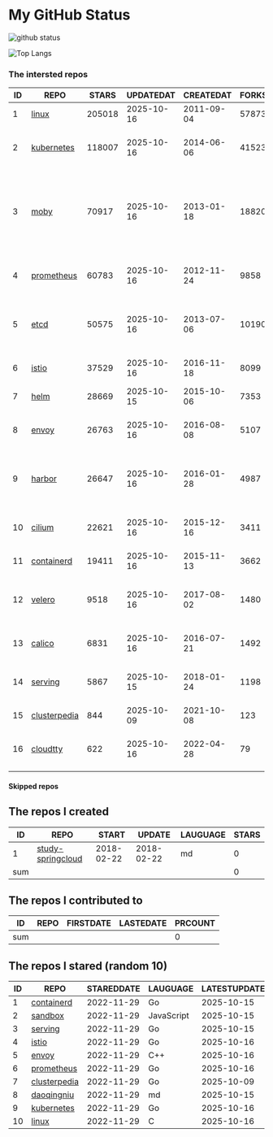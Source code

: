# My GitHub Status

<img src="https://github-readme-stats-1.yihong0618.vercel.app/api?username=daoqingniu&show_icons=true&&&hide_title=true&count_private=true" alt="github status" />

![Top Langs](https://github-readme-stats-1.yihong0618.vercel.app/api/top-langs/?username=daoqingniu&layout=compact)

<!--START_SECTION:github_repos-->
### The intersted repos
| ID |                              REPO                               | STARS  | UPDATEDAT  | CREATEDAT  | FORKSCOUNT |                                                DESCRIPTIONS                                                |
|----|-----------------------------------------------------------------|--------|------------|------------|------------|------------------------------------------------------------------------------------------------------------|
|  1 | [linux](https://github.com/torvalds/linux)                      | 205018 | 2025-10-16 | 2011-09-04 |      57873 | Linux kernel source tree                                                                                   |
|  2 | [kubernetes](https://github.com/kubernetes/kubernetes)          | 118007 | 2025-10-16 | 2014-06-06 |      41523 | Production-Grade Container Scheduling and Management                                                       |
|  3 | [moby](https://github.com/moby/moby)                            |  70917 | 2025-10-16 | 2013-01-18 |      18820 | The Moby Project - a collaborative project for the container ecosystem to assemble container-based systems |
|  4 | [prometheus](https://github.com/prometheus/prometheus)          |  60783 | 2025-10-16 | 2012-11-24 |       9858 | The Prometheus monitoring system and time series database.                                                 |
|  5 | [etcd](https://github.com/etcd-io/etcd)                         |  50575 | 2025-10-16 | 2013-07-06 |      10190 | Distributed reliable key-value store for the most critical data of a distributed system                    |
|  6 | [istio](https://github.com/istio/istio)                         |  37529 | 2025-10-16 | 2016-11-18 |       8099 | Connect, secure, control, and observe services.                                                            |
|  7 | [helm](https://github.com/helm/helm)                            |  28669 | 2025-10-15 | 2015-10-06 |       7353 | The Kubernetes Package Manager                                                                             |
|  8 | [envoy](https://github.com/envoyproxy/envoy)                    |  26763 | 2025-10-16 | 2016-08-08 |       5107 | Cloud-native high-performance edge/middle/service proxy                                                    |
|  9 | [harbor](https://github.com/goharbor/harbor)                    |  26647 | 2025-10-16 | 2016-01-28 |       4987 | An open source trusted cloud native registry project that stores, signs, and scans content.                |
| 10 | [cilium](https://github.com/cilium/cilium)                      |  22621 | 2025-10-16 | 2015-12-16 |       3411 | eBPF-based Networking, Security, and Observability                                                         |
| 11 | [containerd](https://github.com/containerd/containerd)          |  19411 | 2025-10-16 | 2015-11-13 |       3662 | An open and reliable container runtime                                                                     |
| 12 | [velero](https://github.com/vmware-tanzu/velero)                |   9518 | 2025-10-16 | 2017-08-02 |       1480 | Backup and migrate Kubernetes applications and their persistent volumes                                    |
| 13 | [calico](https://github.com/projectcalico/calico)               |   6831 | 2025-10-16 | 2016-07-21 |       1492 | Cloud native networking and network security                                                               |
| 14 | [serving](https://github.com/knative/serving)                   |   5867 | 2025-10-15 | 2018-01-24 |       1198 | Kubernetes-based, scale-to-zero, request-driven compute                                                    |
| 15 | [clusterpedia](https://github.com/clusterpedia-io/clusterpedia) |    844 | 2025-10-09 | 2021-10-08 |        123 | The Encyclopedia of Kubernetes clusters                                                                    |
| 16 | [cloudtty](https://github.com/cloudtty/cloudtty)                |    622 | 2025-10-16 | 2022-04-28 |         79 | A Friendly Kubernetes CloudShell (Web Terminal) !                                                          |



#### Skipped repos
<!--END_SECTION:github_repos-->

<!--START_SECTION:my_github-->
## The repos I created
| ID  |                                 REPO                                 |   START    |   UPDATE   | LAUGUAGE | STARS |
|-----|----------------------------------------------------------------------|------------|------------|----------|-------|
|   1 | [study-springcloud](https://github.com/daoqingniu/study-springcloud) | 2018-02-22 | 2018-02-22 | md       |     0 |
| sum |                                                                      |            |            |          |     0 |

## The repos I contributed to
| ID  | REPO | FIRSTDATE | LASTEDATE | PRCOUNT |
|-----|------|-----------|-----------|---------|
| sum |      |           |           |       0 |

## The repos I stared (random 10)
| ID |                              REPO                               | STAREDDATE |  LAUGUAGE  | LATESTUPDATE |
|----|-----------------------------------------------------------------|------------|------------|--------------|
|  1 | [containerd](https://github.com/containerd/containerd)          | 2022-11-29 | Go         | 2025-10-15   |
|  2 | [sandbox](https://github.com/cncf/sandbox)                      | 2022-11-29 | JavaScript | 2025-10-15   |
|  3 | [serving](https://github.com/knative/serving)                   | 2022-11-29 | Go         | 2025-10-15   |
|  4 | [istio](https://github.com/istio/istio)                         | 2022-11-29 | Go         | 2025-10-16   |
|  5 | [envoy](https://github.com/envoyproxy/envoy)                    | 2022-11-29 | C++        | 2025-10-16   |
|  6 | [prometheus](https://github.com/prometheus/prometheus)          | 2022-11-29 | Go         | 2025-10-16   |
|  7 | [clusterpedia](https://github.com/clusterpedia-io/clusterpedia) | 2022-11-29 | Go         | 2025-10-09   |
|  8 | [daoqingniu](https://github.com/daoqingniu/daoqingniu)          | 2022-11-29 | md         | 2025-10-15   |
|  9 | [kubernetes](https://github.com/kubernetes/kubernetes)          | 2022-11-29 | Go         | 2025-10-16   |
| 10 | [linux](https://github.com/torvalds/linux)                      | 2022-11-29 | C          | 2025-10-16   |

<!--END_SECTION:my_github-->
